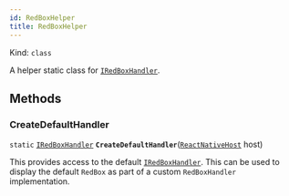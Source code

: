 ```yaml
---
id: RedBoxHelper
title: RedBoxHelper
---
```


Kind: `class`



A helper static class for [`IRedBoxHandler`](IRedBoxHandler).



## Methods
### CreateDefaultHandler
`static` [`IRedBoxHandler`](IRedBoxHandler) **`CreateDefaultHandler`**([`ReactNativeHost`](ReactNativeHost) host)

This provides access to the default [`IRedBoxHandler`](IRedBoxHandler). This can be used to display the default `RedBox` as part of a custom `RedBoxHandler` implementation.




